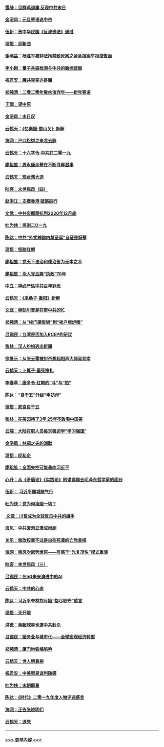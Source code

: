 #### [雪绮：见群鸡退鹰  反观中共末日](../pages/nsc993/n11762112.md?t=01021801) 
#### [金浴凤：元旦寄语迷中帝](../pages/nsc993/n11761788.md?t=01021801) 
#### [伍新：贺中华民国《反渗透法》通过](../pages/nsc993/n11761994.md?t=01021801) 
#### [理悟：迎新曲](../pages/nsc993/n11761152.md?t=01021801) 
#### [谢燕益：杨胜军被非法拘禁致死案之紧急报案举报控告函](../pages/nsc993/n11756134.md?t=01021801) 
#### [李小刚：量子共振检测与中共的脑控武器](../pages/nsc993/n11754518.md?t=01021801) 
#### [祝君安：魔共百变亦是魔](../pages/nsc993/n11754469.md?t=01021801) 
#### [郑纯清：二零二零年散伙演弃年——新年寄语](../pages/nsc993/n11754195.md?t=01021801) 
#### [千瑞：望中原](../pages/nsc993/n11754159.md?t=01021801) 
#### [金浴凤：末日叹](../pages/nsc993/n11752359.md?t=01021801) 
#### [云鹤天：《忆秦娥‧娄山关》新解](../pages/nsc993/n11752348.md?t=01021801) 
#### [海网：户口松绑之来龙去脉](../pages/nsc993/n11752328.md?t=01021801) 
#### [云鹤天：十六字令‧中共在二零一九](../pages/nsc993/n11752305.md?t=01021801) 
#### [廖祖笙：周永康余孽在不断寻衅滋事](../pages/nsc993/n11751013.md?t=01021801) 
#### [云鹤天：观台湾大选](../pages/nsc993/n11751007.md?t=01021801) 
#### [陆客：末世民风（四）](../pages/nsc993/n11749203.md?t=01021801) 
#### [赵洪江：支撑香港 砥砺前行](../pages/nsc993/n11748482.md?t=01021801) 
#### [文武：中共妄图顽抗到2020年12月底](../pages/nsc993/n11748446.md?t=01021801) 
#### [吐为快：挥别二O一九](../pages/nsc993/n11748411.md?t=01021801) 
#### [陈达：中共“外扰神韵内禁圣诞”自证是妖孽](../pages/nsc993/n11748226.md?t=01021801) 
#### [理悟：怪胎红朝](../pages/nsc993/n11748206.md?t=01021801) 
#### [廖祖笙：党天下法治和德治皆为无本之木](../pages/nsc993/n11748135.md?t=01021801) 
#### [廖祖笙：杀人党血腥“执政”70年](../pages/nsc993/n11745144.md?t=01021801) 
#### [中立：神必严惩中共百年罪恶](../pages/nsc993/n11744970.md?t=01021801) 
#### [云鹤天：《采桑子‧重阳》新解](../pages/nsc993/n11744948.md?t=01021801) 
#### [文武：弹劾川普是在帮中共的忙](../pages/nsc993/n11744758.md?t=01021801) 
#### [郑纯清：从“挨门砸饭锅”到“挨户堵炉眼”](../pages/nsc993/n11744745.md?t=01021801) 
#### [吕锡民：台湾是否加入RCEP的研议](../pages/nsc993/n11744701.md?t=01021801) 
#### [张林：汉人纷纷逃出新疆](../pages/nsc993/n11743530.md?t=01021801) 
#### [徐曼沅：从张云雷被封杀想起相声大师吴兆南](../pages/nsc993/n11741816.md?t=01021801) 
#### [云鹤天：卜算子‧垂死挣扎](../pages/nsc993/n11739956.md?t=01021801) 
#### [李春草：唐多令‧红朝的“斗”与“拍”](../pages/nsc993/n11739830.md?t=01021801) 
#### [陈达：“自干五”升级“牵妨母”](../pages/nsc993/n11739724.md?t=01021801) 
#### [理悟：悲哀自干五](../pages/nsc993/n11739547.md?t=01021801) 
#### [张林：在茶园待了3年 25年不敢喝中国茶](../pages/nsc993/n11739240.md?t=01021801) 
#### [云端：大陆在职人员每天强迫学“学习强国”](../pages/nsc993/n11738735.md?t=01021801) 
#### [金浴凤：林郑之夫的渊默](../pages/nsc993/n11737735.md?t=01021801) 
#### [理悟：叹私企](../pages/nsc993/n11737715.md?t=01021801) 
#### [廖祖笙：全面失控可能袭向习近平](../pages/nsc993/n11737704.md?t=01021801) 
#### [心升：从《矛盾论》《实践论》的谬误揭去毛泽东哲学家的面纱](../pages/nsc993/n11736962.md?t=01021801) 
#### [伍新： 习近平赌城赌气行](../pages/nsc993/n11736929.md?t=01021801) 
#### [吐为快：党为何凌蹈一切？](../pages/nsc993/n11736915.md?t=01021801) 
#### [ 文武：川普成为全球反击中共的旗手](../pages/nsc993/n11736882.md?t=01021801) 
#### [海风：中共废港立澳成闹剧](../pages/nsc993/n11735857.md?t=01021801) 
#### [关乐：修改校章不过是自往死凑的亡党臭棋](../pages/nsc993/n11735097.md?t=01021801) 
#### [海网：南风吹起势燎原——有感于“光复茂名”模式重演](../pages/nsc993/n11732308.md?t=01021801) 
#### [陆客：末世民风（三）](../pages/nsc993/n11732211.md?t=01021801) 
#### [吕锡民：在5G未来演进中的AI](../pages/nsc993/n11730010.md?t=01021801) 
#### [云鹤天：中共的心态](../pages/nsc993/n11729906.md?t=01021801) 
#### [陈达：习近平夸林郑月娥“恪尽职守”感言](../pages/nsc993/n11729881.md?t=01021801) 
#### [理悟：天开眼](../pages/nsc993/n11729699.md?t=01021801) 
#### [洪微：英超球星也遭中共封杀](../pages/nsc993/n11727243.md?t=01021801) 
#### [吕锡民：服务业与城市化——全球宏观经济转型](../pages/nsc993/n11725845.md?t=01021801) 
#### [郑纯清：厦门地铁塌陷吟](../pages/nsc993/n11725813.md?t=01021801) 
#### [云鹤天：世人明真相](../pages/nsc993/n11725621.md?t=01021801) 
#### [祝君安：中美贸易谈判随感](../pages/nsc993/n11725609.md?t=01021801) 
#### [吐为快：末朝即景](../pages/nsc993/n11723365.md?t=01021801) 
#### [陈达：《时代》二零一九年度人物评选感言](../pages/nsc993/n11723337.md?t=01021801) 
#### [海网：正告张晓明们](../pages/nsc993/n11723228.md?t=01021801) 
#### [云鹤天：退党](../pages/nsc993/n11723056.md?t=01021801) 

----
#### [ >>> 更早内容 <<< ](../indexes/nsc993-earlier.md)
